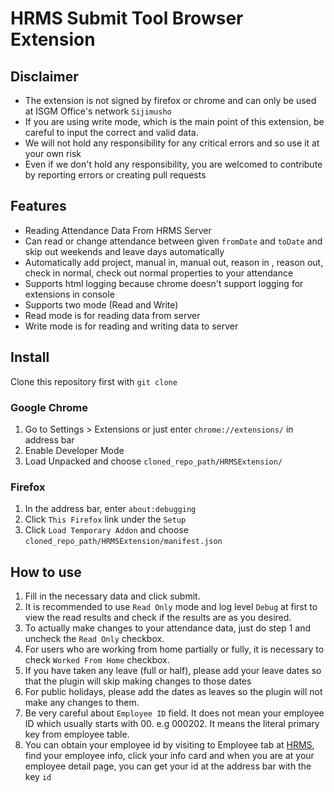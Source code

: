 # HRMS Submit Tool Browser Extension

## Disclaimer
* The extension is not signed by firefox or chrome and can only be used at ISGM Office's network `Sijimusho`
* If you are using write mode, which is the main point of this extension, be careful to input the correct and valid data.
* We will not hold any responsibility for any critical errors and so use it at your own risk
* Even if we don't hold any responsibility, you are welcomed to contribute by reporting errors or creating pull requests

## Features
* Reading Attendance Data From HRMS Server
* Can read or change attendance between given `fromDate` and `toDate` and skip out weekends and leave days automatically
* Automatically add project, manual in, manual out, reason in , reason out, check in normal, check out normal properties to your attendance
* Supports html logging because chrome doesn't support logging for extensions in console
* Supports two mode (Read and Write)
* Read mode is for reading data from server
* Write mode is for reading and writing data to server

## Install
Clone this repository first with `git clone`
### Google Chrome
1. Go to Settings > Extensions or just enter `chrome://extensions/` in address bar
2. Enable Developer Mode
3. Load Unpacked and choose `cloned_repo_path/HRMSExtension/`
### Firefox
1. In the address bar, enter `about:debugging`
2. Click `This Firefox` link under the `Setup`
3. Click `Load Temporary Addon` and choose `cloned_repo_path/HRMSExtension/manifest.json`

## How to use
1. Fill in the necessary data and click submit.
2. It is recommended to use `Read Only` mode and log level `Debug` at first to view the read results and check if the results are as you desired.
3. To actually make changes to your attendance data, just do step 1 and uncheck the `Read Only` checkbox.
4. For users who are working from home partially or fully, it is necessary to check `Worked From Home` checkbox.
5. If you have taken any leave (full or half), please add your leave dates so that the plugin will skip making changes to those dates
6. For public holidays, please add the dates as leaves so the plugin will not make any changes to them.
7. Be very careful about `Employee ID` field. It does not mean your employee ID which usually starts with 00. e.g 000202. It means the literal primary key from employee table.
8. You can obtain your employee id by visiting to Employee tab at [HRMS](http://hrms.isgm.site), find your employee info, click your info card and when you are at your employee detail page, you can get your id at the address bar with the key `id`
